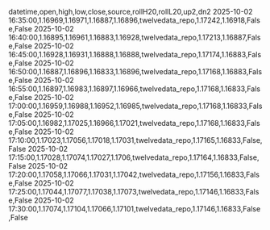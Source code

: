 datetime,open,high,low,close,source,rollH20,rollL20,up2,dn2
2025-10-02 16:35:00,1.16969,1.16971,1.16887,1.16896,twelvedata_repo,1.17242,1.16918,False,False
2025-10-02 16:40:00,1.16895,1.16961,1.16883,1.16928,twelvedata_repo,1.17213,1.16887,False,False
2025-10-02 16:45:00,1.16928,1.16931,1.16888,1.16888,twelvedata_repo,1.17174,1.16883,False,False
2025-10-02 16:50:00,1.16887,1.16896,1.16833,1.16896,twelvedata_repo,1.17168,1.16883,False,False
2025-10-02 16:55:00,1.16897,1.16983,1.16897,1.16966,twelvedata_repo,1.17168,1.16833,False,False
2025-10-02 17:00:00,1.16959,1.16988,1.16952,1.16985,twelvedata_repo,1.17168,1.16833,False,False
2025-10-02 17:05:00,1.16982,1.17025,1.16966,1.17021,twelvedata_repo,1.17168,1.16833,False,False
2025-10-02 17:10:00,1.17023,1.17056,1.17018,1.17031,twelvedata_repo,1.17165,1.16833,False,False
2025-10-02 17:15:00,1.17028,1.17074,1.17027,1.1706,twelvedata_repo,1.17164,1.16833,False,False
2025-10-02 17:20:00,1.17058,1.17066,1.17031,1.17042,twelvedata_repo,1.17156,1.16833,False,False
2025-10-02 17:25:00,1.17044,1.17077,1.17038,1.17073,twelvedata_repo,1.17146,1.16833,False,False
2025-10-02 17:30:00,1.17074,1.17104,1.17066,1.17101,twelvedata_repo,1.17146,1.16833,False,False
